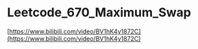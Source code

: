 # Leetcode_670_Maximum_Swap

[https://www.bilibili.com/video/BV1hK4y1872C](https://www.bilibili.com/video/BV1hK4y1872C)
